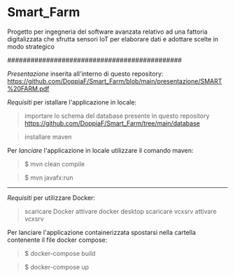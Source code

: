 # Smart_Farm
Progetto per ingegneria del software avanzata relativo ad una fattoria digitalizzata che sfrutta sensori IoT per elaborare dati e adottare scelte in modo strategico

#############################################

*Presentazione* inserita all'interno di questo repository: https://github.com/DoppiaF/Smart_Farm/blob/main/presentazione/SMART%20FARM.pdf


*Requisiti* per istallare l'applicazione in locale:
> importare lo schema del database presente in questo repository https://github.com/DoppiaF/Smart_Farm/tree/main/database

> installare maven

Per *lanciare* l'applicazione in locale utilizzare il comando maven:
>$ mvn clean compile

>$ mvn javafx:run


**********************************************

*Requisiti* per utilizzare Docker:
> scaricare Docker
> attivare docker desktop
> scaricare vcxsrv
> attivare vcxsrv

Per lanciare l'applicazione containerizzata spostarsi nella cartella contenente il file docker compose:
>$ docker-compose build

>$ docker-compose up
